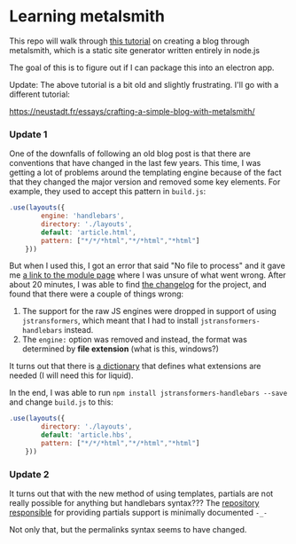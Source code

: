 # Learning metalsmith

This repo will walk through [this tutorial](https://web.archive.org/web/20200415053639/https://azurelogic.com/posts/building-a-blog-with-metalsmith/) on creating a blog
through metalsmith, which is a static site generator written entirely in node.js

The goal of this is to figure out if I can package this into an electron app.

Update: The above tutorial is a bit old and slightly frustrating. I'll go with
a different tutorial:

<https://neustadt.fr/essays/crafting-a-simple-blog-with-metalsmith/>

### Update 1

One of the downfalls of following an old blog post is that there are conventions
that have changed in the last few years. This time, I was getting a lot of
problems around the templating engine because of the fact that they changed the
major version and removed some key elements. For example, they used to accept
this pattern in `build.js`:

```js
.use(layouts({
        engine: 'handlebars',
        directory: './layouts',
        default: 'article.html',
        pattern: ["*/*/*html","*/*html","*html"]
    }))
```

But when I used this, I got an error that said "No file to process" and it gave
me [a link to the module page](https://www.npmjs.com/package/metalsmith-layouts#no-files-to-process)
where I was unsure of what went wrong. After about 20 minutes, I was able to
find [the changelog](https://github.com/metalsmith/metalsmith-layouts/blob/master/CHANGELOG.md#200---january-10-2018)
for the project, and found that there were a couple of things wrong:

1. The support for the raw JS engines were dropped in support of using `jstransformers`, which meant that I had to install `jstransformers-handlebars` instead. 
2. The `engine:` option was removed and instead, the format was determined by **file extension** (what is this, windows?)

It turns out that there is [a
dictionary](https://github.com/jstransformers/inputformat-to-jstransformer/blob/master/dictionary.json)
that defines what extensions are needed (I will need this for liquid).

In the end, I was able to run `npm install jstransformers-handlebars --save` and
change `build.js` to this:

```js
.use(layouts({
        directory: './layouts',
        default: 'article.hbs',
        pattern: ["*/*/*html","*/*html","*html"]
    }))
```

### Update 2

It turns out that with the new method of using templates, partials are not
really possible for anything but handlebars syntax??? The [repository 
responsible](https://github.com/timdp/metalsmith-discover-partials) for providing
partials support is minimally documented `-_-`

Not only that, but the permalinks syntax seems to have changed.
